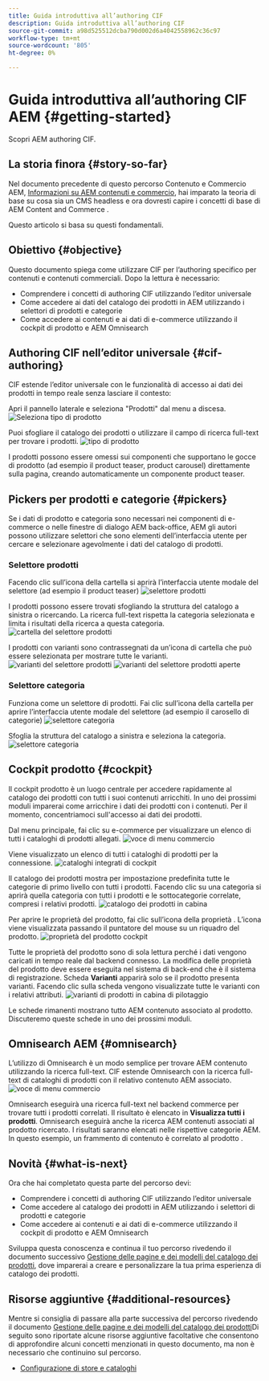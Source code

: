 ```yaml
---
title: Guida introduttiva all’authoring CIF
description: Guida introduttiva all’authoring CIF
source-git-commit: a98d525512dcba790d002d6a4042558962c36c97
workflow-type: tm+mt
source-wordcount: '805'
ht-degree: 0%

---
```


# Guida introduttiva all’authoring CIF AEM {#getting-started}

Scopri AEM authoring CIF.

## La storia finora {#story-so-far}

Nel documento precedente di questo percorso Contenuto e Commercio AEM, [Informazioni su AEM contenuti e commercio](/help/commerce-cloud/introduction.md), hai imparato la teoria di base su cosa sia un CMS headless e ora dovresti capire i concetti di base di AEM Content and Commerce .

Questo articolo si basa su questi fondamentali.

## Obiettivo {#objective}

Questo documento spiega come utilizzare CIF per l’authoring specifico per contenuti e contenuti commerciali. Dopo la lettura è necessario:

* Comprendere i concetti di authoring CIF utilizzando l’editor universale
* Come accedere ai dati del catalogo dei prodotti in AEM utilizzando i selettori di prodotti e categorie
* Come accedere ai contenuti e ai dati di e-commerce utilizzando il cockpit di prodotto e AEM Omnisearch

## Authoring CIF nell’editor universale {#cif-authoring}

CIF estende l’editor universale con le funzionalità di accesso ai dati dei prodotti in tempo reale senza lasciare il contesto:

Apri il pannello laterale e seleziona &quot;Prodotti&quot; dal menu a discesa.
![Seleziona tipo di prodotto](assets/asset-finder-overview.png)

Puoi sfogliare il catalogo dei prodotti o utilizzare il campo di ricerca full-text per trovare i prodotti.
![tipo di prodotto](assets/asset-finder-search.png)

I prodotti possono essere omessi sui componenti che supportano le gocce di prodotto (ad esempio il product teaser, product carousel) direttamente sulla pagina, creando automaticamente un componente product teaser.

## Pickers per prodotti e categorie {#pickers}

Se i dati di prodotto e categoria sono necessari nei componenti di e-commerce o nelle finestre di dialogo AEM back-office, AEM gli autori possono utilizzare selettori che sono elementi dell’interfaccia utente per cercare e selezionare agevolmente i dati del catalogo di prodotti.

### Selettore prodotti

Facendo clic sull’icona della cartella si aprirà l’interfaccia utente modale del selettore (ad esempio il product teaser)
![selettore prodotti](assets/product-picker-open.png)

I prodotti possono essere trovati sfogliando la struttura del catalogo a sinistra o ricercando. La ricerca full-text rispetta la categoria selezionata e limita i risultati della ricerca a questa categoria.
![cartella del selettore prodotti](assets/product-picker-folders.png)

I prodotti con varianti sono contrassegnati da un’icona di cartella che può essere selezionata per mostrare tutte le varianti.
![varianti del selettore prodotti](assets/product-picker-variants.png)
![varianti del selettore prodotti aperte](assets/product-picker-variants-open.png)

### Selettore categoria

Funziona come un selettore di prodotti. Fai clic sull’icona della cartella per aprire l’interfaccia utente modale del selettore (ad esempio il carosello di categorie)
![selettore categoria](assets/category-picker-open.png)

Sfoglia la struttura del catalogo a sinistra e seleziona la categoria.
![selettore categoria](assets/category-picker-folders.png)

## Cockpit prodotto {#cockpit}

Il cockpit prodotto è un luogo centrale per accedere rapidamente al catalogo dei prodotti con tutti i suoi contenuti arricchiti. In uno dei prossimi moduli imparerai come arricchire i dati dei prodotti con i contenuti. Per il momento, concentriamoci sull&#39;accesso ai dati dei prodotti.

Dal menu principale, fai clic su e-commerce per visualizzare un elenco di tutti i cataloghi di prodotti allegati.
![voce di menu commercio](assets/commerce-menu-item.png)

Viene visualizzato un elenco di tutti i cataloghi di prodotti per la connessione.
![cataloghi integrati di cockpit](assets/cockpit-Integrated-catalogs.png)

Il catalogo dei prodotti mostra per impostazione predefinita tutte le categorie di primo livello con tutti i prodotti. Facendo clic su una categoria si aprirà quella categoria con tutti i prodotti e le sottocategorie correlate, compresi i relativi prodotti.
![catalogo dei prodotti in cabina](assets/cockpit-product-catalog.png)

Per aprire le proprietà del prodotto, fai clic sull’icona della proprietà . L’icona viene visualizzata passando il puntatore del mouse su un riquadro del prodotto.
![proprietà del prodotto cockpit](assets/cockpit-properties.png)

Tutte le proprietà del prodotto sono di sola lettura perché i dati vengono caricati in tempo reale dal backend connesso. La modifica delle proprietà del prodotto deve essere eseguita nel sistema di back-end che è il sistema di registrazione. Scheda **Varianti** apparirà solo se il prodotto presenta varianti. Facendo clic sulla scheda vengono visualizzate tutte le varianti con i relativi attributi.
![varianti di prodotti in cabina di pilotaggio](assets/cockpit-properties-variants.png)

Le schede rimanenti mostrano tutto AEM contenuto associato al prodotto. Discuteremo queste schede in uno dei prossimi moduli.

## Omnisearch AEM {#omnisearch}

L’utilizzo di Omnisearch è un modo semplice per trovare AEM contenuto utilizzando la ricerca full-text. CIF estende Omnisearch con la ricerca full-text di cataloghi di prodotti con il relativo contenuto AEM associato.
![voce di menu commercio](assets/omnisearch.png)

Omnisearch eseguirà una ricerca full-text nel backend commerce per trovare tutti i prodotti correlati. Il risultato è elencato in **Visualizza tutti i prodotti**. Omnisearch eseguirà anche la ricerca AEM contenuti associati al prodotto ricercato. I risultati saranno elencati nelle rispettive categorie AEM. In questo esempio, un frammento di contenuto è correlato al prodotto .

## Novità {#what-is-next}

Ora che hai completato questa parte del percorso devi:

* Comprendere i concetti di authoring CIF utilizzando l’editor universale
* Come accedere al catalogo dei prodotti in AEM utilizzando i selettori di prodotti e categorie
* Come accedere ai contenuti e ai dati di e-commerce utilizzando il cockpit di prodotto e AEM Omnisearch

Sviluppa questa conoscenza e continua il tuo percorso rivedendo il documento successivo [Gestione delle pagine e dei modelli del catalogo dei prodotti](catalog-templates.md), dove imparerai a creare e personalizzare la tua prima esperienza di catalogo dei prodotti.

## Risorse aggiuntive {#additional-resources}

Mentre si consiglia di passare alla parte successiva del percorso rivedendo il documento [Gestione delle pagine e dei modelli del catalogo dei prodotti](catalog-templates.md)Di seguito sono riportate alcune risorse aggiuntive facoltative che consentono di approfondire alcuni concetti menzionati in questo documento, ma non è necessario che continuino sul percorso.

* [Configurazione di store e cataloghi](/help/commerce-cloud/getting-started.md#catalog)
